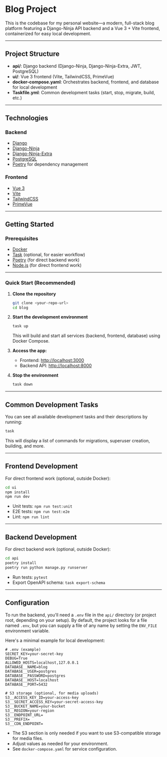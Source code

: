 # Blog Project

This is the codebase for my personal website—a modern, full-stack blog platform featuring a Django-Ninja API backend and a Vue 3 + Vite frontend, containerized for easy local development.

---

## Project Structure

- **api/**: Django backend (Django-Ninja, Django-Ninja-Extra, JWT, PostgreSQL)
- **ui/**: Vue 3 frontend (Vite, TailwindCSS, PrimeVue)
- **docker-compose.yaml**: Orchestrates backend, frontend, and database for local development
- **Taskfile.yml**: Common development tasks (start, stop, migrate, build, etc.)

---

## Technologies

### Backend
- [Django](https://www.djangoproject.com/)
- [Django-Ninja](https://django-ninja.dev/)
- [Django-Ninja-Extra](https://eadwincode.github.io/django-ninja-extra/)
- [PostgreSQL](https://www.postgresql.org/)
- [Poetry](https://python-poetry.org/) for dependency management

### Frontend
- [Vue 3](https://vuejs.org/)
- [Vite](https://vitejs.dev/)
- [TailwindCSS](https://tailwindcss.com/)
- [PrimeVue](https://www.primefaces.org/primevue/)

---

## Getting Started

### Prerequisites

- [Docker](https://www.docker.com/)
- [Task](https://taskfile.dev/) (optional, for easier workflow)
- [Poetry](https://python-poetry.org/) (for direct backend work)
- [Node.js](https://nodejs.org/) (for direct frontend work)

---

### Quick Start (Recommended)

1. **Clone the repository**
   ```sh
   git clone <your-repo-url>
   cd blog
   ```

2. **Start the development environment**
   ```sh
   task up
   ```
   This will build and start all services (backend, frontend, database) using Docker Compose.

3. **Access the app:**
   - Frontend: [http://localhost:3000](http://localhost:3000)
   - Backend API: [http://localhost:8000](http://localhost:8000)

4. **Stop the environment**
   ```sh
   task down
   ```

---

## Common Development Tasks

You can see all available development tasks and their descriptions by running:

```sh
task
```

This will display a list of commands for migrations, superuser creation, building, and more.

---

## Frontend Development

For direct frontend work (optional, outside Docker):

```sh
cd ui
npm install
npm run dev
```

- Unit tests: `npm run test:unit`
- E2E tests: `npm run test:e2e`
- Lint: `npm run lint`

---

## Backend Development

For direct backend work (optional, outside Docker):

```sh
cd api
poetry install
poetry run python manage.py runserver
```

- Run tests: `pytest`
- Export OpenAPI schema: `task export-schema`

---

## Configuration

To run the backend, you'll need a `.env` file in the `api/` directory (or project root, depending on your setup). By default, the project looks for a file named `.env`, but you can supply a file of any name by setting the `ENV_FILE` environment variable.

Here's a minimal example for local development:

```env
# .env (example)
SECRET_KEY=your-secret-key
DEBUG=True
ALLOWED_HOSTS=localhost,127.0.0.1
DATABASE__NAME=blog
DATABASE__USER=postgres
DATABASE__PASSWORD=postgres
DATABASE__HOST=localhost
DATABASE__PORT=5432

# S3 storage (optional, for media uploads)
S3__ACCESS_KEY_ID=your-access-key
S3__SECRET_ACCESS_KEY=your-secret-access-key
S3__BUCKET_NAME=your-bucket
S3__REGION=your-region
S3__ENDPOINT_URL=
S3__PREFIX=
S3__CDN_ENDPOINT=
```

- The S3 section is only needed if you want to use S3-compatible storage for media files.
- Adjust values as needed for your environment.
- See `docker-compose.yaml` for service configuration.
